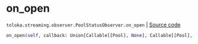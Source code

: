 # on_open
`toloka.streaming.observer.PoolStatusObserver.on_open` | [Source code](https://github.com/Toloka/toloka-kit/blob/v0.1.24/src/streaming/observer.py#L210)

```python
on_open(self, callback: Union[Callable[[Pool], None], Callable[[Pool], Awaitable[None]]])
```

